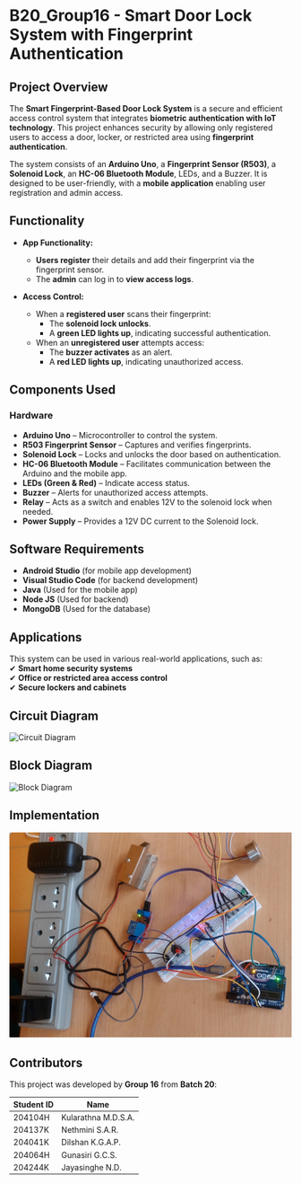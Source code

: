 # B20_Group16 - Smart Door Lock System with Fingerprint Authentication

## Project Overview  
The **Smart Fingerprint-Based Door Lock System** is a secure and efficient access control system that integrates **biometric authentication with IoT technology**. This project enhances security by allowing only registered users to access a door, locker, or restricted area using **fingerprint authentication**.  

The system consists of an **Arduino Uno**, a **Fingerprint Sensor (R503)**, a **Solenoid Lock**, an **HC-06 Bluetooth Module**, LEDs, and a Buzzer. It is designed to be user-friendly, with a **mobile application** enabling user registration and admin access.  

## Functionality  
- **App Functionality:**  
  - **Users register** their details and add their fingerprint via the fingerprint sensor.  
  - The **admin** can log in to **view access logs**.  

- **Access Control:**  
  - When a **registered user** scans their fingerprint:  
    - The **solenoid lock unlocks**.  
    - A **green LED lights up**, indicating successful authentication.  
  - When an **unregistered user** attempts access:  
    - The **buzzer activates** as an alert.  
    - A **red LED lights up**, indicating unauthorized access.  

## Components Used  
### Hardware  
- **Arduino Uno** – Microcontroller to control the system.  
- **R503 Fingerprint Sensor** – Captures and verifies fingerprints.  
- **Solenoid Lock** – Locks and unlocks the door based on authentication.  
- **HC-06 Bluetooth Module** – Facilitates communication between the Arduino and the mobile app.  
- **LEDs (Green & Red)** – Indicate access status.  
- **Buzzer** – Alerts for unauthorized access attempts.
- **Relay** – Acts as a switch and enables 12V to the solenoid lock when needed.
- **Power Supply** – Provides a 12V DC current to the Solenoid lock.  

## **Software Requirements**  
- **Android Studio** (for mobile app development)  
- **Visual Studio Code** (for backend development)  
- **Java** (Used for the mobile app)
- **Node JS** (Used for backend)  
- **MongoDB** (Used for the database)  

## Applications  
This system can be used in various real-world applications, such as:  
✔ **Smart home security systems**  
✔ **Office or restricted area access control**  
✔ **Secure lockers and cabinets**  

## Circuit Diagram  
![Circuit Diagram](Circuit_Diagram.jpg)

## Block Diagram  
![Block Diagram](Block_diagram.png) 

## Implementation  
![Implementation](Smart_Door_Lock_System.jpg)

## Contributors  
This project was developed by **Group 16** from **Batch 20**:  

| Student ID | Name |  
|------------|-------------------------|  
| 204104H | Kularathna M.D.S.A. |  
| 204137K | Nethmini S.A.R. |  
| 204041K | Dilshan K.G.A.P. |  
| 204064H | Gunasiri G.C.S. |  
| 204244K | Jayasinghe N.D. |  

